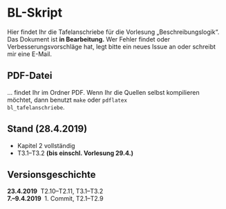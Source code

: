 # BL-Skript
Hier findet Ihr die Tafelanschriebe für die Vorlesung „Beschreibungslogik“. Das Dokument ist **in Bearbeitung.** Wer Fehler findet oder Verbesserungsvorschläge hat, legt bitte ein neues Issue an oder schreibt mir eine E-Mail.

## PDF-Datei

… findet Ihr im Ordner PDF. Wenn Ihr die Quellen selbst kompilieren möchtet, dann benutzt
<code>make</code> oder
<code>pdflatex bl_tafelanschriebe</code>.

## Stand (28.4.2019)

  * Kapitel 2 vollständig
  * T3.1–T3.2 **(bis einschl. Vorlesung 29.4.)**

## Versionsgeschichte

**23.4.2019**&nbsp; T2.10–T2.11, T3.1–T3.2<br>
**7.–9.4.2019**&nbsp; 1. Commit, T2.1–T2.9
